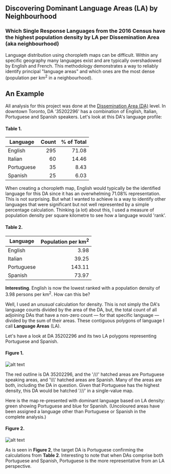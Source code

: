 ## Discovering Dominant Language Areas (LA) by Neighbourhood

### Which Single Response Languages from the 2016 Census have the highest population density by LA per Dissemination Area (aka neighbourhood) 

Language distribution using choropleth maps can be difficult. Within any specific geography many languages exist and are typically overshadowed by English and French. This methodology demonstrates a way to reliably identify principal "language areas" and which ones are the most dense (population per km<sup>2</sup> in a neighbourhood).

## An Example

All analysis for this project was done at the [Dissemination Area (DA)](https://www150.statcan.gc.ca/n1/pub/92-195-x/2011001/geo/da-ad/da-ad-eng.htm) level. In downtown Toronto, DA '35202296' has a combination of English, Italian, Portuguese and Spanish speakers. Let's look at this DA's language profile:

#### Table 1.
| Language   | Count | % of Total |
|------------|------:|-----------:|
| English    |   295 |      71.08 |
| Italian    |    60 |      14.46 |
| Portuguese |    35 |       8.43 |
| Spanish    |    25 |       6.03 |

When creating a choropleth map, English would typically be the identified language for this DA since it has an overwhelming 71.08% representation. This is not surprising. But what I wanted to achieve is a way to identify other languages that were significant but not well represented by a simple percentage calculation. Thinking (a lot) about this, I used a measure of population density per square kilometre to see how a language would 'rank'.

#### Table 2.
| Language   | Population per km<sup>2</sup> |
|------------|-------:|
| English    |   3.98 |
| Italian    |  39.25 |
| Portuguese | 143.11 |
| Spanish    |  73.97 |

**Interesting**. English is now the lowest ranked with a population density of 3.98 persons per km<sup>2</sup>. How can this be?

Well, I used an *unusual* calculation for density. This is not simply the DA's language counts divided by the area of the DA, but, the total count of all adjoining DAs that have a non-zero count &mdash; for that specific language &mdash; divided by the sum of their areas. These contiguous polygons of language I call **Language Areas** (LA). 

Let's have a look at DA 35202296 and its two LA polygons representing Portuguese and Spanish.

#### Figure 1.
![alt text](https://iamosley.github.io/la/img/da_la_overlap.png "Figure 1.")

The red outline is DA 35202296, and the '///' hatched areas are Portuguese speaking areas, and '\\\\\\' hatched areas are Spanish. Many of the areas are both, including the DA in question. Given that Portuguese has the highest density, this DA would be hatched '///' in a single-value map.

Here is the map re-presented with dominant language based on LA density: green showing Portuguese and blue for Spanish. (Uncoloured areas have been assigned a language other than Portuguese or Spanish in the complete analysis.)

#### Figure 2.
![alt text](https://iamosley.github.io/la/img/da_la_overlap_single.png "Figure 2.")

As is seen in **Figure 2**, the target DA is Portuguese confirming the calculations from **Table 2**. Interesting to note that when DAs comprise both Portuguese and Spanish, Portuguese is the more representative from an LA perspective. 